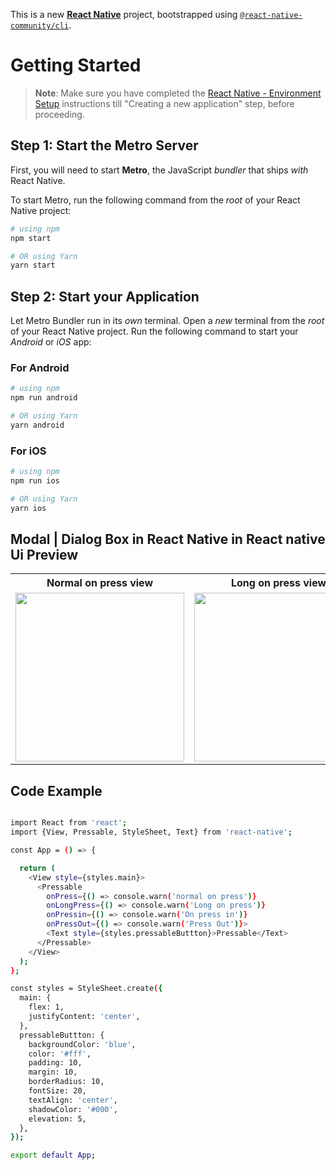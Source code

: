 This is a new [**React Native**](https://reactnative.dev) project, bootstrapped using [`@react-native-community/cli`](https://github.com/react-native-community/cli).

# Getting Started

> **Note**: Make sure you have completed the [React Native - Environment Setup](https://reactnative.dev/docs/environment-setup) instructions till "Creating a new application" step, before proceeding.

## Step 1: Start the Metro Server

First, you will need to start **Metro**, the JavaScript _bundler_ that ships _with_ React Native.

To start Metro, run the following command from the _root_ of your React Native project:

```bash
# using npm
npm start

# OR using Yarn
yarn start
```

## Step 2: Start your Application

Let Metro Bundler run in its _own_ terminal. Open a _new_ terminal from the _root_ of your React Native project. Run the following command to start your _Android_ or _iOS_ app:

### For Android

```bash
# using npm
npm run android

# OR using Yarn
yarn android
```

### For iOS

```bash
# using npm
npm run ios

# OR using Yarn
yarn ios
```

## Modal | Dialog Box in React Native in React native Ui Preview

<table>
  
  
<tr>                    
   
   <th>Normal on press view</th>
   <th>Long on press view</th>
   <th>On press in view</th>
   <th>On press out view</th>
  
</tr>
  
  
  
  
<tr>
  
<td>

<img src="" width="270"/>

</td>
<td>

<img src="" width="270"/>

</td>
<td>

<img src="" width="270"/>

</td>
<td>

<img src="" width="270"/>

</td>

</table>

## Code Example

```bash

import React from 'react';
import {View, Pressable, StyleSheet, Text} from 'react-native';

const App = () => {

  return (
    <View style={styles.main}>
      <Pressable
        onPress={() => console.warn('normal on press')}
        onLongPress={() => console.warn('Long on press')}
        onPressin={() => console.warn('On press in')}
        onPressOut={() => console.warn('Press Out')}>
        <Text style={styles.pressableButtton}>Pressable</Text>
      </Pressable>
    </View>
  );
};

const styles = StyleSheet.create({
  main: {
    flex: 1,
    justifyContent: 'center',
  },
  pressableButtton: {
    backgroundColor: 'blue',
    color: '#fff',
    padding: 10,
    margin: 10,
    borderRadius: 10,
    fontSize: 20,
    textAlign: 'center',
    shadowColor: '#000',
    elevation: 5,
  },
});

export default App;





```
